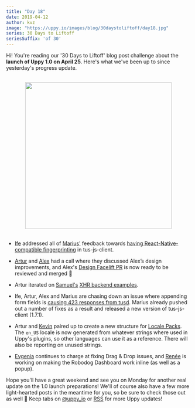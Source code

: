 ```yaml
---
title: "Day 18"
date: 2019-04-12
author: kvz
image: "https://uppy.io/images/blog/30daystoliftoff/day18.jpg"
series: 30 Days to Liftoff
seriesSuffix: 'of 30'
---
```


Hi! You're reading our '30 Days to Liftoff' blog post challenge about the **launch of Uppy 1.0 on April 25**. Here's what we've been up to since yesterday's progress update.  

<center><br /><img width="400" src="/images/blog/30daystoliftoff/day18.jpg"><br /><br /></center>

<!--more-->

- [Ife](https://github.com/ifedapoolarewaju) addressed all of [Marius'](https://github.com/Acconut) feedback towards [having React-Native-compatible fingerprinting](https://github.com/tus/tus-js-client/pull/73) in tus-js-client.

- [Artur](https://github.com/arturi) and [Alex](https://github.com/nqst) had a call where they discussed Alex’s design improvements, and Alex's [Design Facelift PR](https://github.com/transloadit/uppy/pull/1442) is now ready to be reviewed and merged :tada:

- Artur iterated on [Samuel's](https://github.com/samuelayo) [XHR backend examples](https://github.com/transloadit/uppy/pull/1389).

- Ife, Artur, Alex and Marius are chasing down an issue where appending form fields is [causing 423 responses from tusd](https://github.com/tus/tusd/issues/259). Marius already pushed out a number of fixes as a result and released a new version of tus-js-client (1.7.1).

- Artur and [Kevin](https://github.com/tim-kos) paired up to create a new structure for [Locale Packs](https://github.com/transloadit/uppy/pull/1443). The `en_US` locale is now generated from whatever strings where used in Uppy's plugins, so other languages can use it as a reference. There will also be reporting on unused strings.

- [Evgenia](https://github.com/lakesare) continues to charge at fixing Drag & Drop issues, and [Renée](https://github.com/goto-bus-stop) is working on making the Robodog Dashboard work inline (as well as a popup).

Hope you'll have a great weekend and see you on Monday for another real update on the 1.0 launch preparations! We'll of course also have a few more light-hearted posts in the meantime for you, so be sure to check those out as well :slightly_smiling_face: Keep tabs on [@uppy_io](https://twitter.com/uppy_io) or [RSS](https://uppy.io/atom.xml) for more Uppy updates!
